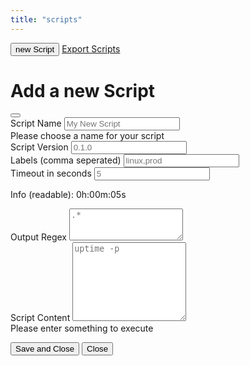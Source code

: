 ```yaml
---
title: "scripts"
---
```

<div class="container mt-1 d-flex p-3 justify-content-end flex-wrap">
    <div><!--left side buttons here--></div>
    <div>
        <button type="button" class="btn btn-outline-primary" data-bs-toggle="modal" data-bs-target="#staticBackdrop"><i class="bi bi-plus-circle"></i> new Script</button>
        <a class="btn btn-outline-primary" href="/api/v1/scripts" download="scripts.json"><i class="bi bi-download"></i> Export Scripts</a>
    </div>
</div>
<div class="container my-2" id="all"></div>
<div class="modal fade" id="staticBackdrop" data-bs-backdrop="static" data-bs-keyboard="false" tabindex="-1" aria-labelledby="staticBackdropLabel" aria-hidden="true">
    <div class="modal-dialog modal-dialog-centered modal-lg">
        <div class="modal-content">
        <div class="modal-header">
            <h1 class="modal-title fs-5" id="staticBackdropLabel">Add a new Script</h1>
            <button type="button" class="btn-close" data-bs-dismiss="modal" aria-label="Close"></button>
        </div>
        <div class="modal-body">
            <form id="scriptFormModal" class="needs-validation" novalidate>
                <div class="row mb-3">
                    <!-- info side left -->
                    <div class="col-md-6 col-12">
                        <div class="row mb-3">
                            <div class="col">
                                <label for="scriptNameModal" class="form-label">Script Name</label>
                                <input id="scriptNameModal" name="name" type="text" class="form-control" placeholder="My New Script" required>
                                <div class="invalid-feedback">
                                    Please choose a name for your script
                                </div>
                            </div>
                        </div>
                        <div class="row mb-3">
                            <div class="col">
                                <label for="scriptVersionModal" class="form-label">Script Version</label>
                                <input id="scriptVersionModal" name="version" type="text" class="form-control" placeholder="0.1.0">
                            </div>
                        </div>
                        <div class="row mb-3">
                            <div class="col">
                                <label for="scriptLabelsModal" class="form-label">Labels (comma seperated)</label>
                                <input id="scriptLabelsModal" name="labels" type="text" class="form-control" placeholder="linux,prod">
                            </div>
                        </div>
                        <div class="row mb-3">
                            <div class="col">
                                <label for="scriptTimeoutModal" class="form-label">Timeout in seconds</label>
                                <input id="scriptTimeoutModal" name="timeout" type="text" class="form-control" placeholder="5" oninput="timeModal(this.value)">
                                <p id="scriptTimeoutHintModal">Info (readable): 0h:00m:05s</p>
                            </div>
                        </div>
                        <div class="row mb-3">
                            <div class="col">
                            </div>
                        </div>
                    </div>
                    <!-- script side right -->
                    <div class="col-md-6 col-12">
                        <div class="row mb-3">
                            <div class="col">
                                <label for="scriptRegexModal" class="form-label">Output Regex</label>
                                <textarea id="scriptRegexModal" name="output_regex" class="form-control" rows="3" placeholder=".*"></textarea>
                            </div>
                        </div>
                            <div class="row mb-3">
                            <div class="col">
                                <label for="scriptContentModal" class="form-label">Script Content</label>
                                <textarea id="scriptContentModal" name="script_content" class="form-control" rows="8" placeholder="uptime -p" required></textarea>
                                <div class="invalid-feedback">
                                    Please enter something to execute
                                </div>
                            </div>
                        </div>
                    </div>
                </div>
            </form>
        </div>
        <div class="modal-footer">
            <button type="button" class="btn btn-primary" onClick="newScript()">Save and Close</button>
            <button type="button" class="btn btn-secondary" data-bs-dismiss="modal">Close</button>
        </div>
        </div>
    </div>
</div>
<script>
async function init(){
    let scripts = await fetch('/api/v1/scripts').then(r=>r.json());
    if (scripts.error == "Invalid token") { window.location.href = "/login" }
    console.log(scripts);
    let s = `<div class="container"><div class="accordion" id="accordionScript">`;
    for(script of scripts){
        let l = "";
        for(label of script.labels) {
            l +=/*html*/`<span class="badge text-bg-success">${label}</span>&nbsp;`
        }
        s += /*html*/`
            <div class="accordion-item">
                <h2 class="accordion-header">
                    <button class="accordion-button" type="button" data-bs-toggle="collapse" data-bs-target="#x${script.id}Collapse" aria-expanded="true" aria-controls="x${script.id}Collapse">
                        ${script.name}&nbsp;<span class="badge text-bg-secondary">${script.version}</span>&nbsp;<span class="text-end">${l}</span>
                    </button>
                </h2>
                <div id="x${script.id}Collapse" class="accordion-collapse collapse" data-bs-parent="#accordionScript">
                    <div class="accordion-body">
                        <form id="scriptForm">
                            <div class="row mb-3">
                                <!-- info side left -->
                                <div class="col-md-6 col-12">
                                    <div class="row mb-3">
                                        <div class="col">
                                            <label for="scriptId" class="form-label">Script ID</label>
                                            <input id="scriptId" name="scriptId" type="text" readonly class="form-control-plaintext" value="${script.id}">
                                        </div>
                                    </div>
                                    <div class="row mb-3">
                                        <div class="col">
                                            <label for="scriptVersion" class="form-label">Script Version</label>
                                            <input id="scriptVersion" name="version" type="text" readonly class="form-control-plaintext" value="${script.version}">
                                        </div>
                                    </div>
                                    <div class="row mb-3">
                                        <div class="col">
                                            <label for="scriptName" class="form-label">Script Name</label>
                                            <input id="scriptName" name="name" type="text" class="form-control" value="${script.name}">
                                        </div>
                                    </div>
                                    <div class="row mb-3">
                                        <div class="col">
                                            <label for="scriptLabels" class="form-label">Labels</label>
                                            <input id="scriptLabels" name="labels" type="text" class="form-control" value="${script.labels}">
                                        </div>
                                    </div>
                                    <div class="row mb-3">
                                        <div class="col">
                                            <label for="scriptTimeout" class="form-label">Timeout in seconds</label>
                                            <input id="scriptTimeout" name="timeout" type="text" class="form-control" value="${script.timeout.secs}" oninput="time(this.value)">
                                            <p id="scriptTimeoutHint">Info (readable): ${parse_time(script.timeout.secs)}</p>
                                        </div>
                                    </div>
                                    <div class="row mb-3">
                                        <div class="col">
                                        </div>
                                    </div>
                                </div>
                                <!-- script side right -->
                                <div class="col-md-6 col-12">
                                    <div class="row mb-3">
                                        <div class="col">
                                            <label for="scriptRegex" class="form-label">Output Regex</label>
                                            <textarea id="scriptRegex" name="output_regex" class="form-control" rows="3">${script.output_regex}</textarea>
                                        </div>
                                    </div>
                                        <div class="row mb-3">
                                        <div class="col">
                                            <label for="scriptContent" class="form-label">Script Content</label>
                                            <textarea id="scriptContent" name="script_content" class="form-control" rows="8">${script.script_content}</textarea>
                                        </div>
                                    </div>
                                </div>
                            </div>
                            <div class="row mb-3">
                                <div class="col text-end">
                                    <div class="btn-group">
                                        <button class="btn btn-outline-primary" type="button" onClick="updateScript(this.form, 'patch')">
                                            save as patch version
                                        </button>
                                        <button type="button" class="btn btn-outline-primary dropdown-toggle dropdown-toggle-split" data-bs-toggle="dropdown" aria-expanded="false">
                                            <span class="visually-hidden">Toggle Dropdown</span>
                                        </button>
                                        <ul class="dropdown-menu">
                                            <li><button class="dropdown-item" type="button" onClick="updateScript(this.form, 'patch')">as patch version</button></li>
                                            <li><button class="dropdown-item" type="button" onClick="updateScript(this.form, 'minor')">as minor version</button></li>
                                            <li><button class="dropdown-item" type="button" onClick="updateScript(this.form, 'major')">as major version</button></li>
                                        </ul>
                                    </div>
                                </div>
                            </div>
                        </form>
                    </div>
                </div>
            </div>
        `;
    }
    s +=`</div></div>`
    document.querySelector("#all").innerHTML=s;
}
async function updateScript(form, semver){
    let formData = new FormData(form);
    let formDataObject = Object.fromEntries(formData.entries());
    delete formDataObject.scriptId;
    formDataObject.labels = formDataObject.labels.split(',');
    let version_arr = formDataObject.version.split('.');
    switch (semver) {
        case 'patch':
            version_arr[2] = parseInt(version_arr[2]) + 1;
            break;
        case 'minor':
            version_arr[1] = parseInt(version_arr[1]) + 1;
            break;
        case 'major':
            version_arr[0] = parseInt(version_arr[0]) + 1;
            break;
        }
    formDataObject.timeout = { secs: parseInt(formDataObject.timeout), nanos: 0 };
    formDataObject.version = version_arr.join('.');
    let formDataJsonString = JSON.stringify(formDataObject);
    let fetchOptions = {
        method: "POST",
        headers: {
        "Content-Type": "application/json",
        Accept: "application/json",
        },
        body: formDataJsonString,
    };
    let res = await fetch('/api/v1/scripts', fetchOptions);
    if (!res.ok) {
        let error = await res.text();
        throw new Error(error);
    }
    location.reload();
}
async function newScript(){
    let modalForm = document.getElementById("scriptFormModal");
    if (!modalForm.checkValidity()) {
        modalForm.classList.add('was-validated')
        return
      }
    let formData = new FormData(modalForm);
    let formDataObject = Object.fromEntries(formData.entries());
    formDataObject.labels = (formDataObject.labels || document.getElementById("scriptLabelsModal").placeholder).split(',');
    formDataObject.version = formDataObject.version || document.getElementById("scriptVersionModal").placeholder;
    formDataObject.timeout = { secs: parseInt(formDataObject.timeout || document.getElementById("scriptTimeoutModal").placeholder), nanos: 0 };
    formDataObject.output_regex = formDataObject.output_regex || document.getElementById("scriptRegexModal").placeholder;
    let formDataJsonString = JSON.stringify(formDataObject);
    let fetchOptions = {
        method: "POST",
        headers: {
        "Content-Type": "application/json",
        Accept: "application/json",
        },
        body: formDataJsonString,
    };
    let res = await fetch('/api/v1/scripts', fetchOptions);
    if (!res.ok) {
        let error = await res.text();
        throw new Error(error);
    }
    location.reload();
}
function parse_time(inp) {
            const hours = Math.floor(inp / 3600);
            let minutes = Math.floor((inp % 3600) / 60);
            minutes = minutes < 10 ? '0' + minutes : minutes;
            let seconds = Math.floor((inp % 3600) % 60);
            seconds = seconds < 10 ? '0' + seconds : seconds;
            const readable_time = /*html*/`${hours}h:${minutes}m:${seconds}s`;
            return readable_time;
        }
function time(seconds) {
    const hint = document.getElementById("scriptTimeoutHint");
    const pretty_time = parse_time(seconds);
    hint.innerHTML = `Info (readable): ${pretty_time}`;
}
function timeModal(seconds) {
    const hint = document.getElementById("scriptTimeoutHintModal");
    const pretty_time = parse_time(seconds);
    hint.innerHTML = `Info (readable): ${pretty_time}`;
}
init();
</script>
